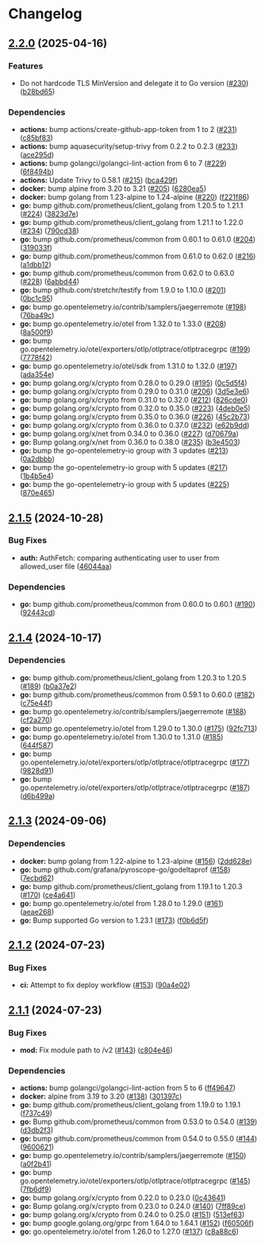 # Changelog

## [2.2.0](https://github.com/grafana/smtprelay/compare/v2.1.5...v2.2.0) (2025-04-16)


### Features

* Do not hardcode TLS MinVersion and delegate it to Go version ([#230](https://github.com/grafana/smtprelay/issues/230)) ([b28bd65](https://github.com/grafana/smtprelay/commit/b28bd654b4c082c6d842d83df85744e6b35b03ec))


### Dependencies

* **actions:** bump actions/create-github-app-token from 1 to 2 ([#231](https://github.com/grafana/smtprelay/issues/231)) ([c85bf83](https://github.com/grafana/smtprelay/commit/c85bf83c673f06686275e53b6a8b7671d82ade23))
* **actions:** bump aquasecurity/setup-trivy from 0.2.2 to 0.2.3 ([#233](https://github.com/grafana/smtprelay/issues/233)) ([ace295d](https://github.com/grafana/smtprelay/commit/ace295d6935575bcb9917dfe49e08ef76a752772))
* **actions:** bump golangci/golangci-lint-action from 6 to 7 ([#229](https://github.com/grafana/smtprelay/issues/229)) ([6f8494b](https://github.com/grafana/smtprelay/commit/6f8494bb2046aac534b794981bb1b0e4261aa58b))
* **actions:** Update Trivy to 0.58.1 ([#215](https://github.com/grafana/smtprelay/issues/215)) ([bca429f](https://github.com/grafana/smtprelay/commit/bca429fff1643c8d368ba597d8fe7959b51df32b))
* **docker:** bump alpine from 3.20 to 3.21 ([#205](https://github.com/grafana/smtprelay/issues/205)) ([6280ea5](https://github.com/grafana/smtprelay/commit/6280ea5472b72ff4e13528ab4266bd2225079955))
* **docker:** bump golang from 1.23-alpine to 1.24-alpine ([#220](https://github.com/grafana/smtprelay/issues/220)) ([f221f86](https://github.com/grafana/smtprelay/commit/f221f863ecb294c7e58c72506232892efa4eb0ce))
* **go:** bump github.com/prometheus/client_golang from 1.20.5 to 1.21.1 ([#224](https://github.com/grafana/smtprelay/issues/224)) ([3823d7e](https://github.com/grafana/smtprelay/commit/3823d7ee840bc5a7a1a516d827ac0f9eddbee8fb))
* **go:** bump github.com/prometheus/client_golang from 1.21.1 to 1.22.0 ([#234](https://github.com/grafana/smtprelay/issues/234)) ([790cd38](https://github.com/grafana/smtprelay/commit/790cd386cd168b7a64cc8ebb9819cf2c364d8e3f))
* **go:** bump github.com/prometheus/common from 0.60.1 to 0.61.0 ([#204](https://github.com/grafana/smtprelay/issues/204)) ([319033f](https://github.com/grafana/smtprelay/commit/319033fb2b4bf263b94bdd8a8cf928da76ecbdcf))
* **go:** bump github.com/prometheus/common from 0.61.0 to 0.62.0 ([#216](https://github.com/grafana/smtprelay/issues/216)) ([a1dbb12](https://github.com/grafana/smtprelay/commit/a1dbb128911b929b614892443871c29631becacc))
* **go:** bump github.com/prometheus/common from 0.62.0 to 0.63.0 ([#228](https://github.com/grafana/smtprelay/issues/228)) ([6abbd44](https://github.com/grafana/smtprelay/commit/6abbd440a1fff1fb05335b99a31ac434f838b176))
* **go:** bump github.com/stretchr/testify from 1.9.0 to 1.10.0 ([#201](https://github.com/grafana/smtprelay/issues/201)) ([0bc1c95](https://github.com/grafana/smtprelay/commit/0bc1c95638c01fd38b3dfb27a9462dfb2b845fec))
* **go:** bump go.opentelemetry.io/contrib/samplers/jaegerremote ([#198](https://github.com/grafana/smtprelay/issues/198)) ([76ba49c](https://github.com/grafana/smtprelay/commit/76ba49cb794a7f9aedc2f2e5ad137aad82f9efc1))
* **go:** bump go.opentelemetry.io/otel from 1.32.0 to 1.33.0 ([#208](https://github.com/grafana/smtprelay/issues/208)) ([8a500f9](https://github.com/grafana/smtprelay/commit/8a500f9b2ac51ea9bcee1d3615665872bb5c3552))
* **go:** bump go.opentelemetry.io/otel/exporters/otlp/otlptrace/otlptracegrpc ([#199](https://github.com/grafana/smtprelay/issues/199)) ([7778f42](https://github.com/grafana/smtprelay/commit/7778f4293a78a3a9b4147eda9c3b0e769acfa2dc))
* **go:** bump go.opentelemetry.io/otel/sdk from 1.31.0 to 1.32.0 ([#197](https://github.com/grafana/smtprelay/issues/197)) ([ada354e](https://github.com/grafana/smtprelay/commit/ada354e1723ae05c5ad3b5b71ee7998b3c722a03))
* **go:** bump golang.org/x/crypto from 0.28.0 to 0.29.0 ([#195](https://github.com/grafana/smtprelay/issues/195)) ([0c5d5f4](https://github.com/grafana/smtprelay/commit/0c5d5f43f8b0da2ad1106c0bd0e79bd897ee1638))
* **go:** bump golang.org/x/crypto from 0.29.0 to 0.31.0 ([#206](https://github.com/grafana/smtprelay/issues/206)) ([3d5e3e6](https://github.com/grafana/smtprelay/commit/3d5e3e608f9807f1706327dd2ea5665b37a58cd5))
* **go:** bump golang.org/x/crypto from 0.31.0 to 0.32.0 ([#212](https://github.com/grafana/smtprelay/issues/212)) ([826cde0](https://github.com/grafana/smtprelay/commit/826cde0dd96a7d4e2f4456b03308698114c87473))
* **go:** bump golang.org/x/crypto from 0.32.0 to 0.35.0 ([#223](https://github.com/grafana/smtprelay/issues/223)) ([4deb0e5](https://github.com/grafana/smtprelay/commit/4deb0e5a6aaeffc33a990989b5096b9005b2d94b))
* **go:** bump golang.org/x/crypto from 0.35.0 to 0.36.0 ([#226](https://github.com/grafana/smtprelay/issues/226)) ([45c2b73](https://github.com/grafana/smtprelay/commit/45c2b7330372f22a2c77ccd52db2c25375ec87f7))
* **go:** bump golang.org/x/crypto from 0.36.0 to 0.37.0 ([#232](https://github.com/grafana/smtprelay/issues/232)) ([e62b9dd](https://github.com/grafana/smtprelay/commit/e62b9dd81e78f748def13fb027e08dbf86262c8f))
* **go:** bump golang.org/x/net from 0.34.0 to 0.36.0 ([#227](https://github.com/grafana/smtprelay/issues/227)) ([d70679a](https://github.com/grafana/smtprelay/commit/d70679a5c0def71ecfe29f31430530f0319a7f77))
* **go:** Bump golang.org/x/net from 0.36.0 to 0.38.0 ([#235](https://github.com/grafana/smtprelay/issues/235)) ([b3e4503](https://github.com/grafana/smtprelay/commit/b3e4503b00483ea4537356c025d8d836e87392c3))
* **go:** bump the go-opentelemetry-io group with 3 updates ([#213](https://github.com/grafana/smtprelay/issues/213)) ([0a2dbbb](https://github.com/grafana/smtprelay/commit/0a2dbbb40cab3d7061907eead5eb0dc01266475a))
* **go:** bump the go-opentelemetry-io group with 5 updates ([#217](https://github.com/grafana/smtprelay/issues/217)) ([1b4b5e4](https://github.com/grafana/smtprelay/commit/1b4b5e4da3ce987a9777fd7c4049aee4621bfa61))
* **go:** bump the go-opentelemetry-io group with 5 updates ([#225](https://github.com/grafana/smtprelay/issues/225)) ([870e465](https://github.com/grafana/smtprelay/commit/870e465d44b8c37a96b76b6074f5f54ee5179131))

## [2.1.5](https://github.com/grafana/smtprelay/compare/v2.1.4...v2.1.5) (2024-10-28)


### Bug Fixes

* **auth:** AuthFetch: comparing authenticating user to user from allowed_user file ([46044aa](https://github.com/grafana/smtprelay/commit/46044aa845f33edb3a5f411d2cc5fce5368cf2bf))


### Dependencies

* **go:** bump github.com/prometheus/common from 0.60.0 to 0.60.1 ([#190](https://github.com/grafana/smtprelay/issues/190)) ([92443cd](https://github.com/grafana/smtprelay/commit/92443cd9337d78bdbe8f2cde9d25b58df180b33e))

## [2.1.4](https://github.com/grafana/smtprelay/compare/v2.1.3...v2.1.4) (2024-10-17)


### Dependencies

* **go:** bump github.com/prometheus/client_golang from 1.20.3 to 1.20.5 ([#189](https://github.com/grafana/smtprelay/issues/189)) ([b0a37e2](https://github.com/grafana/smtprelay/commit/b0a37e2b4fdcc5be556f2c2f11dcc660085fdb95))
* **go:** bump github.com/prometheus/common from 0.59.1 to 0.60.0 ([#182](https://github.com/grafana/smtprelay/issues/182)) ([c75e44f](https://github.com/grafana/smtprelay/commit/c75e44fa578b77f0c9636d680cc1cc3026a0b958))
* **go:** bump go.opentelemetry.io/contrib/samplers/jaegerremote ([#188](https://github.com/grafana/smtprelay/issues/188)) ([cf2a270](https://github.com/grafana/smtprelay/commit/cf2a2703080563e8bfbcba560d9891be92a2151c))
* **go:** bump go.opentelemetry.io/otel from 1.29.0 to 1.30.0 ([#175](https://github.com/grafana/smtprelay/issues/175)) ([92fc713](https://github.com/grafana/smtprelay/commit/92fc713b96e76e3028be4168c33f0740cd63cde4))
* **go:** bump go.opentelemetry.io/otel from 1.30.0 to 1.31.0 ([#185](https://github.com/grafana/smtprelay/issues/185)) ([644f587](https://github.com/grafana/smtprelay/commit/644f587350d1490edb200f41a3c8198b03ca4e6b))
* **go:** bump go.opentelemetry.io/otel/exporters/otlp/otlptrace/otlptracegrpc ([#177](https://github.com/grafana/smtprelay/issues/177)) ([9828d91](https://github.com/grafana/smtprelay/commit/9828d915c5bb440c39476df27794faf8e4550db1))
* **go:** bump go.opentelemetry.io/otel/exporters/otlp/otlptrace/otlptracegrpc ([#187](https://github.com/grafana/smtprelay/issues/187)) ([d6b499a](https://github.com/grafana/smtprelay/commit/d6b499af8ed35e466d40ee352f77281b846b75dd))

## [2.1.3](https://github.com/grafana/smtprelay/compare/v2.1.2...v2.1.3) (2024-09-06)


### Dependencies

* **docker:** bump golang from 1.22-alpine to 1.23-alpine ([#156](https://github.com/grafana/smtprelay/issues/156)) ([2dd628e](https://github.com/grafana/smtprelay/commit/2dd628edc0f4bb73fab802cc35bd2d20df656152))
* **go:** bump github.com/grafana/pyroscope-go/godeltaprof ([#158](https://github.com/grafana/smtprelay/issues/158)) ([7ecbd62](https://github.com/grafana/smtprelay/commit/7ecbd62bbf968ae2c2a5ec0d41e067086c0e760b))
* **go:** bump github.com/prometheus/client_golang from 1.19.1 to 1.20.3 ([#170](https://github.com/grafana/smtprelay/issues/170)) ([ce4a641](https://github.com/grafana/smtprelay/commit/ce4a641d9250ec3bfd305166a475c50a5cf23381))
* **go:** bump go.opentelemetry.io/otel from 1.28.0 to 1.29.0 ([#161](https://github.com/grafana/smtprelay/issues/161)) ([aeae268](https://github.com/grafana/smtprelay/commit/aeae26841dd3cb8a657bff17ac66f8a503ac8c3b))
* **go:** Bump supported Go version to 1.23.1 ([#173](https://github.com/grafana/smtprelay/issues/173)) ([f0b6d5f](https://github.com/grafana/smtprelay/commit/f0b6d5f1b6bafe112e48f7fa38d277d46ed00926))

## [2.1.2](https://github.com/grafana/smtprelay/compare/v2.1.1...v2.1.2) (2024-07-23)


### Bug Fixes

* **ci:** Attempt to fix deploy workflow ([#153](https://github.com/grafana/smtprelay/issues/153)) ([90a4e02](https://github.com/grafana/smtprelay/commit/90a4e0298922ab96f59fc4b9cadd0132c2901161))

## [2.1.1](https://github.com/grafana/smtprelay/compare/v2.1.0...v2.1.1) (2024-07-23)


### Bug Fixes

* **mod:** Fix module path to /v2 ([#143](https://github.com/grafana/smtprelay/issues/143)) ([c804e46](https://github.com/grafana/smtprelay/commit/c804e46316ed642463a31489044992e097fd72b3))


### Dependencies

* **actions:** bump golangci/golangci-lint-action from 5 to 6 ([ff49647](https://github.com/grafana/smtprelay/commit/ff49647e83452b42618f32a54c5ecd1c556564b2))
* **docker:** alpine from 3.19 to 3.20 ([#138](https://github.com/grafana/smtprelay/issues/138)) ([301397c](https://github.com/grafana/smtprelay/commit/301397c1c63909f5911c3292e913eace8c2e5959))
* **go:** bump github.com/prometheus/client_golang from 1.19.0 to 1.19.1 ([f737c49](https://github.com/grafana/smtprelay/commit/f737c49645567799616ec892729dc936539ecf58))
* **go:** Bump github.com/prometheus/common from 0.53.0 to 0.54.0 ([#139](https://github.com/grafana/smtprelay/issues/139)) ([d3db2f3](https://github.com/grafana/smtprelay/commit/d3db2f325bee3c052c027b90c03884e448cb7ef4))
* **go:** bump github.com/prometheus/common from 0.54.0 to 0.55.0 ([#144](https://github.com/grafana/smtprelay/issues/144)) ([9600621](https://github.com/grafana/smtprelay/commit/9600621ac6019d92134bd55ecc3bcd10c6027f36))
* **go:** bump go.opentelemetry.io/contrib/samplers/jaegerremote ([#150](https://github.com/grafana/smtprelay/issues/150)) ([a0f2b41](https://github.com/grafana/smtprelay/commit/a0f2b41bfc2f11734095fd052fe2b4895b272803))
* **go:** bump go.opentelemetry.io/otel/exporters/otlp/otlptrace/otlptracegrpc ([#145](https://github.com/grafana/smtprelay/issues/145)) ([7fb6df9](https://github.com/grafana/smtprelay/commit/7fb6df9955dcb3ad5cc79a9f4e6687a98a8254e8))
* **go:** bump golang.org/x/crypto from 0.22.0 to 0.23.0 ([0c43641](https://github.com/grafana/smtprelay/commit/0c43641f7e2e4e26a6e924d24968aff6dfc020b3))
* **go:** Bump golang.org/x/crypto from 0.23.0 to 0.24.0 ([#140](https://github.com/grafana/smtprelay/issues/140)) ([7ff89ce](https://github.com/grafana/smtprelay/commit/7ff89ce1048a2932aa8194203b44fac22695e878))
* **go:** bump golang.org/x/crypto from 0.24.0 to 0.25.0 ([#151](https://github.com/grafana/smtprelay/issues/151)) ([513ef63](https://github.com/grafana/smtprelay/commit/513ef6371c6951ea11dadf71e88843fbc82b510b))
* **go:** bump google.golang.org/grpc from 1.64.0 to 1.64.1 ([#152](https://github.com/grafana/smtprelay/issues/152)) ([f60506f](https://github.com/grafana/smtprelay/commit/f60506f5779ce21bf89316ddbb6661fc3a239a43))
* **go:** go.opentelemetry.io/otel from 1.26.0 to 1.27.0 ([#137](https://github.com/grafana/smtprelay/issues/137)) ([c8a88c6](https://github.com/grafana/smtprelay/commit/c8a88c6ce403a0f68190cbf0dc30274b6e803fe2))
